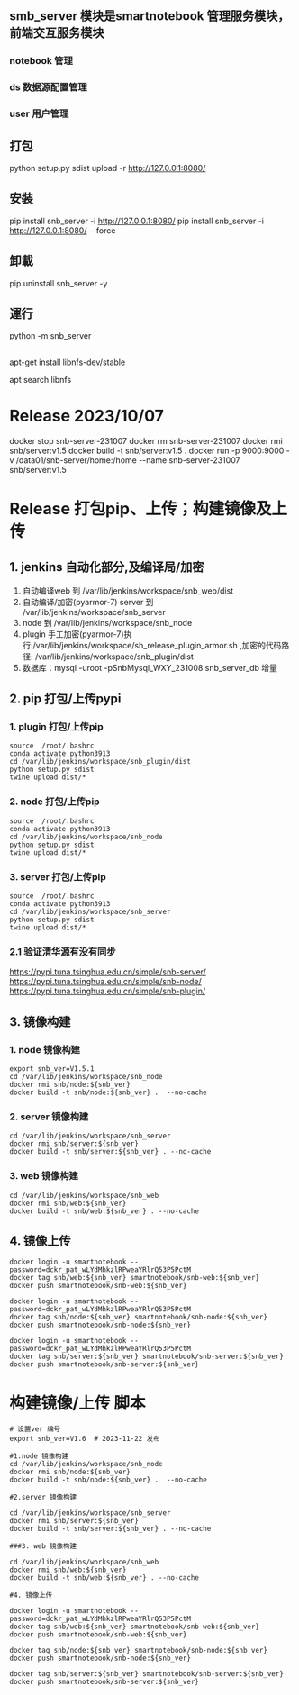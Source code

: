 ## smb_server 模块是smartnotebook 管理服务模块，前端交互服务模块

### notebook 管理
### ds 数据源配置管理
### user 用户管理



## 打包
python setup.py sdist upload -r  http://127.0.0.1:8080/
## 安裝
pip install snb_server -i http://127.0.0.1:8080/
pip install snb_server -i http://127.0.0.1:8080/ --force
## 卸載
pip uninstall snb_server -y

## 運行
python -m snb_server


## 
apt-get install  libnfs-dev/stable

apt search  libnfs



# Release  2023/10/07 
docker stop snb-server-231007 
docker rm snb-server-231007 
docker rmi snb/server:v1.5
docker build -t snb/server:v1.5 .
docker run -p 9000:9000 -v /data01/snb-server/home:/home --name snb-server-231007 snb/server:v1.5



# Release 打包pip、上传；构建镜像及上传
## 1. jenkins  自动化部分,及编译局/加密
1. 自动编译web 到  /var/lib/jenkins/workspace/snb_web/dist
2. 自动编译/加密(pyarmor-7) server 到 /var/lib/jenkins/workspace/snb_server
3. node 到 /var/lib/jenkins/workspace/snb_node
4. plugin 手工加密(pyarmor-7)执行:/var/lib/jenkins/workspace/sh_release_plugin_armor.sh  ,加密的代码路径: /var/lib/jenkins/workspace/snb_plugin/dist
5. 数据库：mysql -uroot -pSnbMysql_WXY_231008 snb_server_db 增量

## 2. pip 打包/上传pypi
###   1. plugin 打包/上传pip
```shell
source  /root/.bashrc
conda activate python3913
cd /var/lib/jenkins/workspace/snb_plugin/dist
python setup.py sdist
twine upload dist/*
```
###   2. node 打包/上传pip
```shell
source  /root/.bashrc
conda activate python3913
cd /var/lib/jenkins/workspace/snb_node
python setup.py sdist
twine upload dist/*
```

###   3. server 打包/上传pip
```shell
source  /root/.bashrc
conda activate python3913
cd /var/lib/jenkins/workspace/snb_server
python setup.py sdist
twine upload dist/*
```
### 2.1 验证清华源有没有同步
https://pypi.tuna.tsinghua.edu.cn/simple/snb-server/
https://pypi.tuna.tsinghua.edu.cn/simple/snb-node/
https://pypi.tuna.tsinghua.edu.cn/simple/snb-plugin/


## 3. 镜像构建
###   1. node 镜像构建
```shell
export snb_ver=V1.5.1
cd /var/lib/jenkins/workspace/snb_node
docker rmi snb/node:${snb_ver}
docker build -t snb/node:${snb_ver} .  --no-cache
```
###   2. server 镜像构建
```shell
cd /var/lib/jenkins/workspace/snb_server
docker rmi snb/server:${snb_ver}
docker build -t snb/server:${snb_ver} . --no-cache
```

### 3. web 镜像构建
```
cd /var/lib/jenkins/workspace/snb_web
docker rmi snb/web:${snb_ver}
docker build -t snb/web:${snb_ver} . --no-cache
```

## 4. 镜像上传
```
docker login -u smartnotebook --password=dckr_pat_wLYdMhkzlRPweaYRlrQ53P5PctM
docker tag snb/web:${snb_ver} smartnotebook/snb-web:${snb_ver}
docker push smartnotebook/snb-web:${snb_ver}

docker login -u smartnotebook --password=dckr_pat_wLYdMhkzlRPweaYRlrQ53P5PctM
docker tag snb/node:${snb_ver} smartnotebook/snb-node:${snb_ver}
docker push smartnotebook/snb-node:${snb_ver}

docker login -u smartnotebook --password=dckr_pat_wLYdMhkzlRPweaYRlrQ53P5PctM
docker tag snb/server:${snb_ver} smartnotebook/snb-server:${snb_ver}
docker push smartnotebook/snb-server:${snb_ver}
```


# 构建镜像/上传 脚本 

```shell
# 设置ver 编号
export snb_ver=V1.6  # 2023-11-22 发布

#1.node 镜像构建
cd /var/lib/jenkins/workspace/snb_node
docker rmi snb/node:${snb_ver}
docker build -t snb/node:${snb_ver} .  --no-cache

#2.server 镜像构建

cd /var/lib/jenkins/workspace/snb_server
docker rmi snb/server:${snb_ver}
docker build -t snb/server:${snb_ver} . --no-cache

###3. web 镜像构建

cd /var/lib/jenkins/workspace/snb_web
docker rmi snb/web:${snb_ver}
docker build -t snb/web:${snb_ver} . --no-cache

#4. 镜像上传

docker login -u smartnotebook --password=dckr_pat_wLYdMhkzlRPweaYRlrQ53P5PctM
docker tag snb/web:${snb_ver} smartnotebook/snb-web:${snb_ver}
docker push smartnotebook/snb-web:${snb_ver}

docker tag snb/node:${snb_ver} smartnotebook/snb-node:${snb_ver}
docker push smartnotebook/snb-node:${snb_ver}

docker tag snb/server:${snb_ver} smartnotebook/snb-server:${snb_ver}
docker push smartnotebook/snb-server:${snb_ver}

```